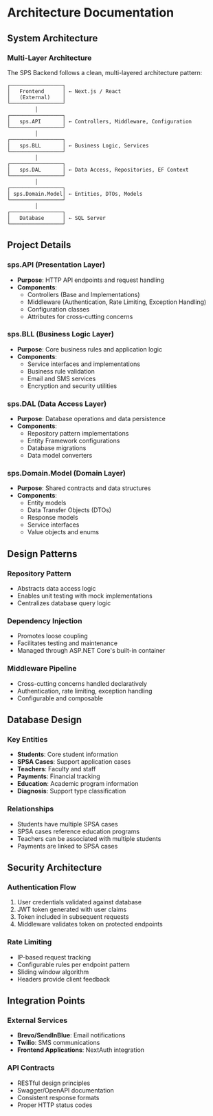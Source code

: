 # Architecture Documentation

## System Architecture

### Multi-Layer Architecture
The SPS Backend follows a clean, multi-layered architecture pattern:

```
┌─────────────────┐
│   Frontend      │ ← Next.js / React
│   (External)    │
└─────────────────┘
         │
┌─────────────────┐
│   sps.API       │ ← Controllers, Middleware, Configuration
└─────────────────┘
         │
┌─────────────────┐
│   sps.BLL       │ ← Business Logic, Services
└─────────────────┘
         │
┌─────────────────┐
│   sps.DAL       │ ← Data Access, Repositories, EF Context
└─────────────────┘
         │
┌─────────────────┐
│ sps.Domain.Model│ ← Entities, DTOs, Models
└─────────────────┘
         │
┌─────────────────┐
│   Database      │ ← SQL Server
└─────────────────┘
```

## Project Details

### sps.API (Presentation Layer)
- **Purpose**: HTTP API endpoints and request handling
- **Components**:
  - Controllers (Base and Implementations)
  - Middleware (Authentication, Rate Limiting, Exception Handling)
  - Configuration classes
  - Attributes for cross-cutting concerns

### sps.BLL (Business Logic Layer)
- **Purpose**: Core business rules and application logic
- **Components**:
  - Service interfaces and implementations
  - Business rule validation
  - Email and SMS services
  - Encryption and security utilities

### sps.DAL (Data Access Layer)
- **Purpose**: Database operations and data persistence
- **Components**:
  - Repository pattern implementations
  - Entity Framework configurations
  - Database migrations
  - Data model converters

### sps.Domain.Model (Domain Layer)
- **Purpose**: Shared contracts and data structures
- **Components**:
  - Entity models
  - Data Transfer Objects (DTOs)
  - Response models
  - Service interfaces
  - Value objects and enums

## Design Patterns

### Repository Pattern
- Abstracts data access logic
- Enables unit testing with mock implementations
- Centralizes database query logic

### Dependency Injection
- Promotes loose coupling
- Facilitates testing and maintenance
- Managed through ASP.NET Core's built-in container

### Middleware Pipeline
- Cross-cutting concerns handled declaratively
- Authentication, rate limiting, exception handling
- Configurable and composable

## Database Design

### Key Entities
- **Students**: Core student information
- **SPSA Cases**: Support application cases
- **Teachers**: Faculty and staff
- **Payments**: Financial tracking
- **Education**: Academic program information
- **Diagnosis**: Support type classification

### Relationships
- Students have multiple SPSA cases
- SPSA cases reference education programs
- Teachers can be associated with multiple students
- Payments are linked to SPSA cases

## Security Architecture

### Authentication Flow
1. User credentials validated against database
2. JWT token generated with user claims
3. Token included in subsequent requests
4. Middleware validates token on protected endpoints

### Rate Limiting
- IP-based request tracking
- Configurable rules per endpoint pattern
- Sliding window algorithm
- Headers provide client feedback

## Integration Points

### External Services
- **Brevo/SendInBlue**: Email notifications
- **Twilio**: SMS communications
- **Frontend Applications**: NextAuth integration

### API Contracts
- RESTful design principles
- Swagger/OpenAPI documentation
- Consistent response formats
- Proper HTTP status codes
